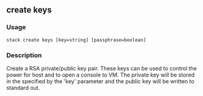 ## create keys

### Usage

`stack create keys [key=string] [passphrase=boolean]`

### Description

Create a RSA private/public key pair. These keys can be used to
	control the power for host and to open a console to VM. The private
	key will be stored in the specified by the 'key' parameter and the
	public key will be written to standard out.



